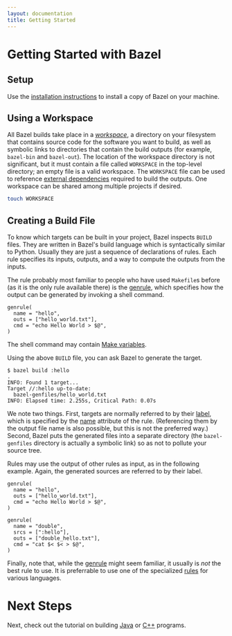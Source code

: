 ```yaml
---
layout: documentation
title: Getting Started
---
```


# Getting Started with Bazel

## Setup

Use the [installation instructions](/docs/install.html) to install a copy of
Bazel on your machine.

## Using a Workspace

All Bazel builds take place in a [_workspace_](/docs/build-ref.html#workspaces),
a directory on your filesystem that contains source code for the software you
want to build, as well as symbolic links to directories that contain the build
outputs (for example, `bazel-bin` and `bazel-out`). The location of the
workspace directory is not significant, but it must contain a file called
`WORKSPACE` in the top-level directory; an empty file is a valid workspace.
The `WORKSPACE` file can be used to reference
[external dependencies](/docs/external.html) required to build the outputs.
One workspace can be shared among multiple projects if desired.

```bash
touch WORKSPACE
```

## Creating a Build File

To know which targets can be built in your project, Bazel inspects `BUILD`
files. They are written in Bazel's build language which is syntactically
similar to Python. Usually they are just a sequence of declarations of rules.
Each rule specifies its inputs, outputs, and a way to compute the outputs from
the inputs.

The rule probably most familiar to people who have used `Makefile`s before (as
it is the only rule available there) is the
[genrule](/docs/be/general.html#genrule), which specifies how the output can
be generated by invoking a shell command.

```
genrule(
  name = "hello",
  outs = ["hello_world.txt"],
  cmd = "echo Hello World > $@",
)
```

The shell command may contain [Make variables](/docs/be/make-variables.html).

Using the above `BUILD` file, you can ask Bazel to generate the target.

```
$ bazel build :hello
.
INFO: Found 1 target...
Target //:hello up-to-date:
  bazel-genfiles/hello_world.txt
INFO: Elapsed time: 2.255s, Critical Path: 0.07s
```

We note two things. First, targets are normally referred to by their
[label](/docs/build-ref.html#labels), which is specified by the
[name](/docs/be/general.html#genrule.name) attribute of the rule. (Referencing
them by the output file name is also possible, but this is not the preferred
way.) Second, Bazel puts the generated files into a separate directory (the
`bazel-genfiles` directory is actually a symbolic link) so as not to pollute
your source tree.

Rules may use the output of other rules as input, as in the following
example. Again, the generated sources are referred to by their label.

```
genrule(
  name = "hello",
  outs = ["hello_world.txt"],
  cmd = "echo Hello World > $@",
)

genrule(
  name = "double",
  srcs = [":hello"],
  outs = ["double_hello.txt"],
  cmd = "cat $< $< > $@",
)
```

Finally, note that, while the [genrule](/docs/be/general.html#genrule) might
seem familiar, it usually is _not_ the best rule to use. It is preferrable to
use one of the specialized [rules](/docs/be/overview.html#rules) for various
languages.

# Next Steps

Next, check out the tutorial on building [Java](/docs/tutorial/java.html)
or [C++](/docs/tutorial/cpp.html) programs.
